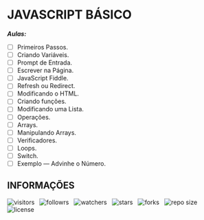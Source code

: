 # JAVASCRIPT BÁSICO

***Aulas:***

- [ ] Primeiros Passos.
- [ ] Criando Variáveis.
- [ ] Prompt de Entrada.
- [ ] Escrever na Página.
- [ ] JavaScript Fiddle.
- [ ] Refresh ou Redirect.
- [ ] Modificando o HTML.
- [ ] Criando funções.
- [ ] Modificando uma Lista.
- [ ] Operações.
- [ ] Arrays.
- [ ] Manipulando Arrays.
- [ ] Verificadores.
- [ ] Loops.
- [ ] Switch.
- [ ] Exemplo — Advinhe o Número.

## INFORMAÇÕES

![visitors](https://visitor-badge.glitch.me/badge?page_id=Devsgeeknerd.javascript-basico-front-end-zp "Total de Visitas")
&nbsp;
![followrs](https://img.shields.io/github/followers/Devsgeeknerd?style=social "Total de Seguidores")
&nbsp;
![watchers](https://img.shields.io/github/watchers/Devsgeeknerd/javascript-basico-front-end-zp?style=social "Total de Observadores")
&nbsp;
![stars](https://img.shields.io/github/stars/Devsgeeknerd/javascript-basico-front-end-zp?style=social "Total de Estrelas Recebidas")
&nbsp;
![forks](https://img.shields.io/github/forks/Devsgeeknerd/javascript-basico-front-end-zp?style=social "Total de Forks")
&nbsp;
![repo size](https://img.shields.io/github/repo-size/Devsgeeknerd/javascript-basico-front-end-zp?style=social "Tamanho do Repositório")
&nbsp;
![license](https://img.shields.io/github/license/Devsgeeknerd/javascript-basico-front-end-zp?style=social "Licença do Repositório")

